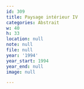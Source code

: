 ```yaml
---
id: 309
title: Paysage intérieur IV
categories: Abstrait
w: 40
h: 33
location: null
note: null
file: null
year: '1994'
year_start: 1994
year_end: null
image: null

---
```

